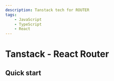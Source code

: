 ```yaml
---
description: Tanstack tech for ROUTER
tags:
    - JavaScript
    - TypeScript
    - React
---
```


# Tanstack - React Router

## Quick start
